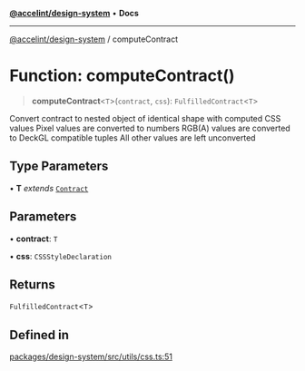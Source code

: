 [**@accelint/design-system**](../README.md) • **Docs**

***

[@accelint/design-system](../README.md) / computeContract

# Function: computeContract()

> **computeContract**\<`T`\>(`contract`, `css`): `FulfilledContract`\<`T`\>

Convert contract to nested object of identical shape with computed CSS values
Pixel values are converted to numbers
RGB(A) values are converted to DeckGL compatible tuples
All other values are left unconverted

## Type Parameters

• **T** *extends* [`Contract`](../type-aliases/Contract.md)

## Parameters

• **contract**: `T`

• **css**: `CSSStyleDeclaration`

## Returns

`FulfilledContract`\<`T`\>

## Defined in

[packages/design-system/src/utils/css.ts:51](https://github.com/gohypergiant/standard-toolkit/blob/258694cea8ed8bbd956b3cf5da47c2c9debcf127/packages/design-system/src/utils/css.ts#L51)
